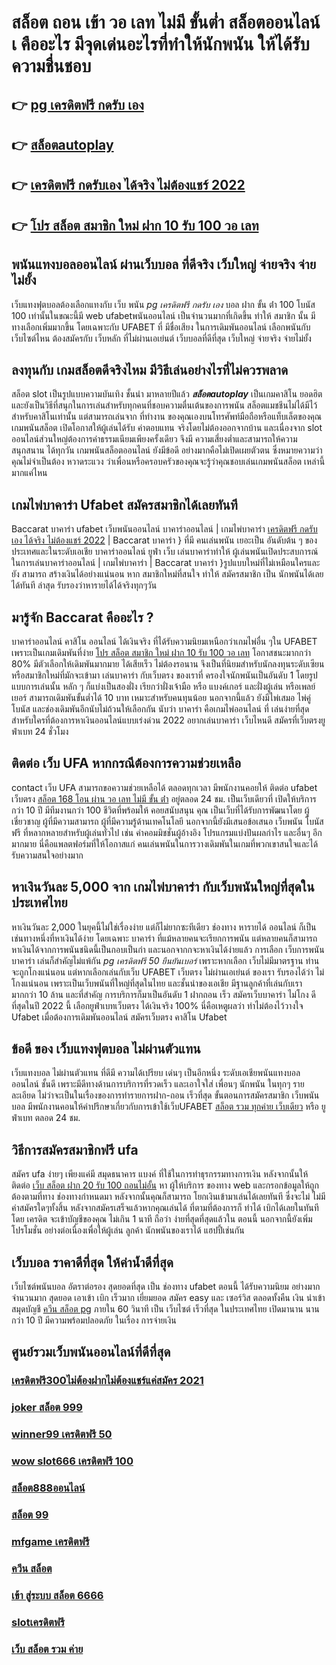 # สล็อต ถอน เข้า วอ เลท ไม่มี ขั้นต่ำ  สล็อตออนไลน์ เ คืออะไร มีจุดเด่นอะไรที่ทำให้นักพนัน ให้ได้รับความชื่นชอบ 

## 👉 [pg เครดิตฟรี กดรับ เอง](https://mabet.net/credit-free-50/)
## 👉 [สล็อตautoplay](https://mabet.net/)
## 👉 [เครดิตฟรี กดรับเอง ได้จริง ไม่ต้องแชร์ 2022](https://mabet.net/register/)
## 👉 [โปร สล็อต สมาชิก ใหม่ ฝาก 10 รับ 100 วอ เลท](https://mabet.net/credit-free-50/)

## พนันแทงบอลออนไลน์  ผ่านเว็บบอล ที่ดีจริง เว็บใหญ่ จ่ายจริง จ่ายไม่ยั้ง

 เว็บแทงฟุตบอลต้องเลือกแทงกับ เว็บ พนัน *pg เครดิตฟรี กดรับ เอง* บอล ฝาก ขั้น ต่ํา 100 โบนัส 100 เท่านั้นในขณะนี้มี web ufabetพนันออนไลน์ เป็นจำนวนมากที่เกิดขึ้น ทำให้ สมาชิก นั้น มีทางเลือกเพิ่มมากขึ้น โดยเฉพาะกับ UFABET ที่  มีชื่อเสียง ในการเดิมพันออนไลน์ เลือกพนันกับเว็บไซต์ไหน ต้องสมัครกับ เว็บหลัก ที่ไม่ผ่านเอเย่นต์  เว็บบอลที่ดีที่สุด เว็บใหญ่ จ่ายจริง จ่ายไม่ยั้ง

## ลงทุนกับ เกมสล็อตดีจริงไหม มีวิธีเล่นอย่างไรที่ไม่ควรพลาด

 สล็อต slot เป็นรูปแบบความบันเทิง ชั้นนำ มาหลายปีแล้ว ***สล็อตautoplay*** เป็นเกมคาสิโน ยอดฮิต และยังเป็นวิธีที่สนุกในการเล่นสำหรับทุกคนที่ชอบความตื่นเต้นของการพนัน สล็อตแมชชีนไม่ได้มีไว้สำหรับคาสิโนเท่านั้น แต่สามารถเล่นจาก ที่ทำงาน ของคุณเองบนโทรศัพท์มือถือหรือแท็บเล็ตของคุณเกมพนันสล็อต เปิดโอกาสให้ผู้เล่นได้รับ ค่าตอบแทน จริงโดยไม่ต้องออกจากบ้าน และเนื่องจาก slot ออนไลน์ส่วนใหญ่ต้องการค่าธรรมเนียมเพียงครั้งเดียว จึงมี ความเสี่ยงต่ำและสามารถให้ความ สนุกสนาน  ได้ทุกวัน เกมพนันสล็อตออนไลน์  ยังมีข้อดี อย่างมากคือไม่เปิดเผยตัวตน ซึ่งหมายความว่าคุณไม่จำเป็นต้อง หวาดระแวง ว่าเพื่อนหรือครอบครัวของคุณจะรู้ว่าคุณชอบเล่นเกมพนันสล็อต เหล่านี้มากแค่ไหน


##  เกมไพ่บาคาร่า  Ufabet  สมัครสมาชิกได้เลยทันที

 Baccarat บาคาร่า  ufabet เว็บพนันออนไลน์  บาคาร่าออนไลน์ | เกมไพ่บาคาร่า [เครดิตฟรี กดรับเอง ได้จริง ไม่ต้องแชร์ 2022](https://mabet.net/credit-free-50/) | Baccarat บาคาร่า } ที่มี คนเล่นพนัน เยอะเป็น อันดับต้น ๆ ของประเทศและในระดับเอเชีย บาคาร่าออนไลน์  ยูฟ่า  เว็บ เล่นบาคาร่าทำให้ ผู้เล่นพนันเปิดประสบการณ์ในการเล่นบาคาร่าออนไลน์ | เกมไพ่บาคาร่า | Baccarat บาคาร่า }รูปแบบใหม่ที่ไม่เหมือนใครและยัง สามารถ สร้างเงินได้อย่างแน่นอน หาก สมาชิกใหม่ที่สนใจ   ทำให้ สมัครสมาชิก  เป็น นักพนันได้เลยได้ทันที   ล่าสุด  รับรองว่าหารายได้ได้จริงทุกๆวัน


## มารู้จัก  Baccarat คืออะไร ? 

บาคาร่าออนไลน์  คาสิโน ออนไลน์ ได้เงินจริง  ที่ได้รับความนิยมเหนือกว่าเกมไพ่อื่น ๆใน UFABET เพราะเป็นเกมเดิมพันที่ง่าย  [โปร สล็อต สมาชิก ใหม่ ฝาก 10 รับ 100 วอ เลท](https://member.mabet.net/?action=login) โอกาสชนะมากกว่า 80% มีตัวเลือกให้เดิมพันมากมาย ได้เสียเร็ว ไม่ต้องรอนาน จึงเป็นที่นิยมสำหรับนักลงทุนระดับเซียน หรือสมาชิกใหม่ที่มักจะเข้ามา  เล่นบาคาร่า  กับเว็บตรง ของเราที่   ครองใจนักพนันเป็นอันดับ 1  โดยรูปแบบการเล่นนั้น หลัก ๆ ก็แบ่งเป็นสองฝั่ง เรียกว่าฝั่งเจ้ามือ หรือ แบงค์เกอร์ และฝั่งผู้เล่น หรือเพลย์เยอร์ สามารถเดิมพันขั้นต่ำได้ 10 บาท เหมาะสำหรับคนทุนน้อย นอกจากนี้แล้ว ยังมีไพ่เสมอ ไพ่คู่ โบนัส และช่องเดิมพันอีกนับไม่ถ้วนให้เลือกกัน นับว่า บาคาร่า คือเกมไพ่ออนไลน์ ที่ เล่นง่ายที่สุด  สำหรับใครที่ต้องการหาเงินออนไลน์แบบเร่งด่วน 2022 อยากเล่นบาคาร่า เว็บไหนดี สมัครที่เว็บตรงยูฟ่าเบท  24 ชั่วโมง


## ติดต่อ   เว็บ UFA หากกรณีต้องการความช่วยเหลือ

 contact   เว็บ UFA สามารถขอความช่วยเหลือได้ ตลอดทุกเวลา มีพนักงานคอยให้ ติดต่อ ufabet เว็บตรง [สล็อต 168 โอน ผ่าน วอ เลท ไม่มี ขั้น ต่ํา](https://mabet.net/register/) อยู่ตลอด 24 ชม. เป็นเว็บเดียวที่  เปิดให้บริการ กว่า 10 ปี มีทีมงานกว่า 100 ชีวิตที่พร้อมให้ คอยสนับสนุน คุณ เป็นเว็บที่ได้รับการพัฒนาโดย ผู้เชี่ยวชาญ ผู้ที่มีความสามารถ ผู้ที่มีความรู้ด้านเทคโนโลยี นอกจากนี้ยังมีเสนอข้อเสนอ  เว็บพนัน โบนัสฟรี  ที่หลากหลายสำหรับผู้เล่นทั่วไป เช่น ค่าคอมมิชชั่นผู้อ้างอิง โปรแกรมแบ่งปันผลกำไร และอื่นๆ อีกมากมาย นี่คือแพลตฟอร์มที่ให้โอกาสแก่ คนเล่นพนันในการวางเดิมพันในเกมที่พวกเขาสนใจและได้รับความสนใจอย่างมาก


## หาเงินวันละ 5,000  จาก เกมไพ่บาคาร่า  กับเว็บพนันใหญ่ที่สุดในประเทศไทย

หาเงินวันละ 2,000  ในยุคนี้ไม่ใช่เรื่องง่าย แต่ก็ไม่ยากซะทีเดียว ช่องทาง หารายได้  ออนไลน์ ก็เป็นเช่นทางหนึ่งที่หาเงินได้ง่าย โดยเฉพาะ บาคาร่า ที่แม้หลายคนจะเรียกการพนัน แต่หลายคนก็สามารถหาเงินได้จากการพนันชนิดนี้เป็นกอบเป็นกำ และนอกจากกจะหาเงินได้ง่ายแล้ว การเลือก เว็บการพนัน บาคาร่า เล่นก็สำคัญไม่แพ้กัน *pg เครดิตฟรี 50 ยืนยันเบอร์* เพราะหากเลือก   เว็บไม่มีมาตรฐาน  ท่านจะถูกโกงแน่นอน แต่หากเลือกเล่นกับเว็บ UFABET เว็บตรง ไม่ผ่านเอเย่นต์ ของเรา รับรองได้ว่า ไม่โกงแน่นอน เพราะเป็นเว็บพนันที่ใหญ่ที่สุดในไทย และชั้นนำของเอเชีย มีฐานลูกค้าที่เล่นกับเรามากกว่า 10 ล้าน และที่สำคัญ การบริการก็มาเป็นอันดับ 1 ฝากถอน เร็ว สมัครเว็บบาคาร่า ไม่โกง ดีที่สุดในปี 2022 นี้ เลือกยูฟ่าเบทเว็บตรง ได้เงินจริง 100% นี่คือเหตูผลว่า ทำไม่ต้องไว้วางใจ Ufabet เมื่อต้องการเดิมพันออนไลน์   สมัครเว็บตรง คาสิโน Ufabet   


##  ข้อดี ของ เว็บแทงฟุตบอล ไม่ผ่านตัวแทน 

เว็บแทงบอล  ไม่ผ่านตัวแทน  ที่ดีมี ความได้เปรียบ เด่นๆ เป็นอีกหนึ่ง ระดับเอเชียพนันแทงบอลออนไลน์  ชั้นดี  เพราะมีดีทางด้านการบริการที่รวดเร็ว และเอาใจใส่ เพื่อนๆ นักพนัน  ในทุกๆ รายละเอียด ไม่ว่าจะเป็นในเรื่องของการทำรายการฝาก-ถอน เร็วที่สุด   ขั้นตอนการสมัครสมาชิก เว็บพนันบอล    มีพนักงานคอนให้คำปรึกษาเกี่ยวกับการเข้าใช้เว็บUFABET [สล็อต รวม ทุกค่าย เว็บเดียว](https://mabet.net/20-free-100/) หรือ ยูฟ่าเบท ตลอด 24 ชม.


## วิธีการสมัครสมาชิกฟรี   ufa

สมัคร ufa ง่ายๆ  เพียงแค่มี  สมุดธนาคาร  แบงค์ ที่ใช้ในการทำธุรกรรมทางการเงิน หลังจากนั้นให้ติดต่อ [เว็บ สล็อต ฝาก 20 รับ 100 ถอนไม่อั้น](https://mabet.net/) หา ผู้ให้บริการ ของทาง  web  และกรอกข้อมูลให้ถูกต้องตามที่ทาง ช่องทางกำหนดมา หลังจากนั้นคุณก็สามารถ  โยกเงินเข้ามาเล่นได้เลยทันที ซึ่งจะไม่ ไม่มี ค่าสมัครใดๆทั้งสิ้น หลังจากสมัครเสร็จแล้วหากคุณเล่นได้ ที่ตามที่ต้องการก็ ทำได้  เบิกได้เลยในทันที โดย เครดิต จะเข้าบัญชีของคุณ  ไม่เกิน  1 นาที ถือว่า ง่ายที่สุดที่สุดแล้วใน ตอนนี้  นอกจากนี้ยังเพิ่ม โปรโมชั่น  อย่างต่อเนื่องเพื่อให้ผู้เล่น ลูกค้า นักพนันของเราได้ แฮปปี้เช่นกัน

## เว็บบอล ราคาดีที่สุด ให้ค่าน้ำดีที่สุด

 เว็บไซต์พนันบอล   อัตราต่อรอง   สุดยอดที่สุด   เป็น   ช่องทาง ufabet   ตอนนี้ ได้รับความนิยม   อย่างมาก จำนวนมาก   สุดยอด   เอาเข้า  เบิก   เร็วมาก   เยี่ยมยอด สมัคร   easy  และ  เซอร์วิส  ตลอดทั้งคืน เงิน   นำเข้า  สมุดบัญชี [ควีน สล็อต pg](https://bio.link/tisawago)  ภายใน   60 วินาที เป็น   เว็บไซต์   เร็วที่สุด  ในประเทศไทย เปิดมานาน   นานกว่า 10 ปี  มีความพร้อมปลอดภัย ในเรื่อง  การจ่ายเงิน 

## ศูนย์รวมเว็บพนันออนไลน์ที่ดีที่สุด

### [เครดิตฟรี300ไม่ต้องฝากไม่ต้องแชร์แค่สมัคร 2021](https://atom.io/themes/สมัครสมาชิก%20ฟรีเครดิต%20สล็อต345%20008%20สล็อต%20PG%2020รับ100%20เว็บตรง100%)
### [joker สล็อต 999](https://atom.io/themes/สมัครสมาชิก%20ฟรีเครดิต%20superslotเครดิตฟรี50%20008%20สล็อต%20PG%2020รับ100%20เว็บตรง100%)
### [winner99 เครดิตฟรี 50](https://atom.io/themes/สมัครสมาชิก%20ฟรีเครดิต%20เครดิตฟรี300ไม่ต้องฝากไม่ต้องแชร์%20008%20สล็อต%20PG%2020รับ100%20เว็บตรง100%)
### [wow slot666 เครดิตฟรี 100](https://atom.io/themes/สมัครสมาชิก%20ฟรีเครดิต%20betflik%20joker%20เครดิตฟรี%20008%20สล็อต%20PG%2020รับ100%20เว็บตรง100%)
### [สล็อต888ออนไลน์](https://atom.io/themes/สมัครสมาชิก%20ฟรีเครดิต%20เครดิตฟรี%20ไม่มี%20เงื่อนไข%20ถอนได้จริง%20008%20สล็อต%20PG%2020รับ100%20เว็บตรง100%)
### [สล็อต 99](https://atom.io/themes/สมัครสมาชิก%20ฟรีเครดิต%20riches777%20เครดิตฟรี%20008%20สล็อต%20PG%2020รับ100%20เว็บตรง100%)
### [mfgame เครดิตฟรี](https://atom.io/themes/สมัครสมาชิก%20ฟรีเครดิต%20รวมเว็บ%20สล็อต%20ออโต้pg%20008%20สล็อต%20PG%2020รับ100%20เว็บตรง100%)
### [ควีน สล็อต](https://atom.io/themes/สมัครสมาชิก%20ฟรีเครดิต%20wm789เครดิตฟรี%20008%20สล็อต%20PG%2020รับ100%20เว็บตรง100%)
### [เข้า สู่ระบบ สล็อต 6666](https://atom.io/themes/สมัครสมาชิก%20ฟรีเครดิต%20เครดิตฟรี%20กดรับเอง%20ยืนยันเบอร์%20superslot%20008%20สล็อต%20PG%2020รับ100%20เว็บตรง100%)
### [slotเครดิตฟรี](https://atom.io/themes/สมัครสมาชิก%20ฟรีเครดิต%20wow%20slot%20มาใหม่%20เครดิตฟรี%20008%20สล็อต%20PG%2020รับ100%20เว็บตรง100%)
### [เว็บ สล็อต รวม ค่าย](https://atom.io/themes/สมัครสมาชิก%20ฟรีเครดิต%20สล็อต%20ไม่มีขั้นต่ํา%20008%20สล็อต%20PG%2020รับ100%20เว็บตรง100%)